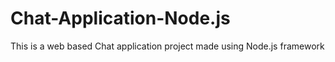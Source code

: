 # Chat-Application-Node.js
This is a web based Chat application project made using Node.js framework
